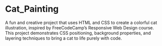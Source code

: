 # Cat_Painting
A fun and creative project that uses HTML and CSS to create a colorful cat illustration, inspired by FreeCodeCamp’s Responsive Web Design course. This project demonstrates CSS positioning, background properties, and layering techniques to bring a cat to life purely with code.
